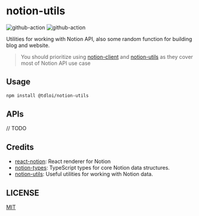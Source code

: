 # notion-utils

![github-action](https://github.com/tdloi/notion-utils/workflows/CI/badge.svg)
![github-action](https://github.com/tdloi/notion-utils/workflows/CodeQL/badge.svg)

Utilities for working with Notion API, also some random function for building blog and website.

> You should prioritize using [notion-client](https://www.npmjs.com/package/notion-client) and [notion-utils](https://www.npmjs.com/package/notion-utils) as they cover most of Notion API use case

## Usage

```bash
npm install @tdloi/notion-utils
```

## APIs

// TODO

## Credits

- [react-notion](https://github.com/splitbee/react-notion): React renderer for Notion
- [notion-types](https://github.com/NotionX/react-notion-x/tree/master/packages/notion-types): TypeScript types for core Notion data structures.
- [notion-utils](https://github.com/NotionX/react-notion-x/tree/master/packages/notion-utils): Useful utilities for working with Notion data.

## LICENSE

[MIT](LICENSE)
